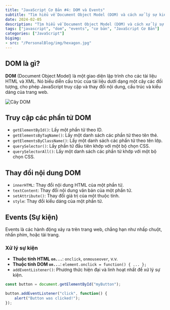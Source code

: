 ```yaml
---
title: "JavaScript Cơ Bản #4: DOM và Events"
subtitle: "Tìm hiểu về Document Object Model (DOM) và cách xử lý sự kiện trong JavaScript"
date: 2024-02-05
description: "Tìm hiểu về Document Object Model (DOM) và cách xử lý sự kiện trong JavaScript"
tags: ["javascript", "dom", "events", "cơ bản", "JavaScript Cơ Bản"]
categories: ["JavaScript"]
bigimg:
- src: "/PersonalBlog/img/hexagon.jpg"
---
```


## DOM là gì?

**DOM** (Document Object Model) là một giao diện lập trình cho các tài liệu HTML và XML. Nó biểu diễn cấu trúc của tài liệu dưới dạng một cây các đối tượng, cho phép JavaScript truy cập và thay đổi nội dung, cấu trúc và kiểu dáng của trang web.

![Cây DOM](/PersonalBlog/img/js-dom-tree.png "Cấu trúc cây của Document Object Model")

## Truy cập các phần tử DOM

- `getElementById()`: Lấy một phần tử theo ID.
- `getElementsByTagName()`: Lấy một danh sách các phần tử theo tên thẻ.
- `getElementsByClassName()`: Lấy một danh sách các phần tử theo tên lớp.
- `querySelector()`: Lấy phần tử đầu tiên khớp với một bộ chọn CSS.
- `querySelectorAll()`: Lấy một danh sách các phần tử khớp với một bộ chọn CSS.

## Thay đổi nội dung DOM

- `innerHTML`: Thay đổi nội dung HTML của một phần tử.
- `textContent`: Thay đổi nội dung văn bản của một phần tử.
- `setAttribute()`: Thay đổi giá trị của một thuộc tính.
- `style`: Thay đổi kiểu dáng của một phần tử.

## Events (Sự kiện)

Events là các hành động xảy ra trên trang web, chẳng hạn như nhấp chuột, nhấn phím, hoặc tải trang.

### Xử lý sự kiện

- **Thuộc tính HTML `on...`**: `onclick`, `onmouseover`, v.v.
- **Thuộc tính DOM `on...`**: `element.onclick = function() { ... };`
- `addEventListener()`: Phương thức hiện đại và linh hoạt nhất để xử lý sự kiện.

```javascript
const button = document.getElementById("myButton");

button.addEventListener("click", function() {
    alert("Button was clicked!");
});
```
